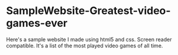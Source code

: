 # SampleWebsite-Greatest-video-games-ever
Here's a sample website I made using html5 and css.
Screen reader compatible.
It's a list of the most played video games of all time.
